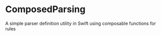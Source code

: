 ComposedParsing
===============

A simple parser definition utility in Swift using composable functions for rules
